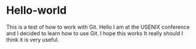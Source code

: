 # Hello-world
This is a test of how to work with Git.
Hello I am at the USENIX conference and I decided to learn how to use Git.
I hope this works
It really should
I think it is very useful.
